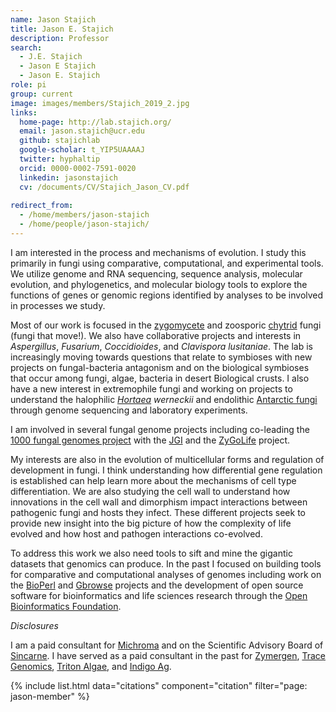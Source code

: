 ```yaml
---
name: Jason Stajich
title: Jason E. Stajich
description: Professor
search:
  - J.E. Stajich
  - Jason E Stajich
  - Jason E. Stajich
role: pi
group: current
image: images/members/Stajich_2019_2.jpg
links:
  home-page: http://lab.stajich.org/
  email: jason.stajich@ucr.edu
  github: stajichlab
  google-scholar: t_YIP5UAAAAJ
  twitter: hyphaltip
  orcid: 0000-0002-7591-0020
  linkedin: jasonstajich
  cv: /documents/CV/Stajich_Jason_CV.pdf
     
redirect_from:
  - /home/members/jason-stajich
  - /home/people/jason-stajich/
---
```

I am interested in the process and mechanisms of evolution. I study this primarily in fungi using comparative, computational, and experimental tools.  We utilize genome and RNA sequencing, sequence analysis, molecular evolution, and phylogenetics, and molecular biology tools to explore the functions of genes or genomic regions identified by analyses to be involved in processes we study.

Most of our work is focused in the [zygomycete](http://zygolife.org/) and zoosporic [chytrid](http://chytrids.org/) fungi (fungi that move!). We also have collaborative projects and interests in *Aspergillus*, *Fusarium*, *Coccidioides*, and *Clavispora lusitaniae*. The lab is increasingly moving towards questions that relate to symbioses with new projects on fungal-bacteria antagonism and on the biological symbioses that occur among fungi, algae, bacteria in desert Biological crusts. I also have a new interest in extremophile fungi and working on projects to understand the halophilic *[Hortaea](https://www.ncbi.nlm.nih.gov/bioproject/356640) werneckii* and endolithic [Antarctic fungi](https://www.ncbi.nlm.nih.gov/bioproject/PRJNA342238) through genome sequencing and laboratory experiments.


I am involved in several fungal genome projects including co-leading the [1000 fungal genomes project](http://1000.fungalgenomes.org/) with the [JGI](http://www.jgi.doe.gov/) and the [ZyGoLife](http://zygolife.org/) project.


My interests are also in the evolution of multicellular forms and regulation of development in fungi.  I think understanding how differential gene regulation is established can help learn more about the mechanisms of cell type differentiation.  We are also studying the cell wall to understand how innovations in the cell wall and dimorphism impact interactions between pathogenic fungi and hosts they infect. These different projects seek to provide new insight into the big picture of how the complexity of life evolved and how host and pathogen interactions co-evolved.

To address this work we also need tools to sift and mine the gigantic datasets that genomics can produce. In the past I focused on building tools for comparative and computational analyses of genomes including work on the [BioPerl](http://bioperl.org/) and [Gbrowse](http://www.gmod.org/wiki/Gbrowse) projects and the development of open source software for bioinformatics and life sciences research through the [Open Bioinformatics Foundation](http://www.open-bio.org/).

*Disclosures*

I am a paid consultant for [Michroma](https://www.michroma.co/) and on the Scientific Advisory Board of [Sincarne](https://sincarne.com/).  I have served as a paid consultant in the past for [Zymergen](https://en.wikipedia.org/wiki/Zymergen), [Trace Genomics](https://tracegenomics.com/), [Triton Algae](https://tritonai.com/), and [Indigo Ag](indigoag.com).

{% include list.html data="citations" component="citation" filter="page: jason-member" %}
